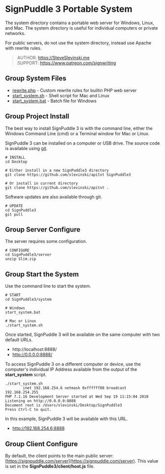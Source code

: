 # SignPuddle 3 Portable System

The system directory contains a portable web server for Windows, Linux, and Mac.  The system directory is useful for individual computers or private networks.

For public servers, do not use the system directory, instead use Apache with rewrite rules.  

> AUTHOR: https://SteveSlevinski.me  
> SUPPORT: https://www.patreon.com/signwriting


## Group System Files

+ [rewrite.php](rewrite.php) - Custom rewrite rules for builtin PHP web server
+ [start_system.sh](start_system.sh) - Shell script for Mac and Linux
+ [start_system.bat](start_system.bat) - Batch file for Windows


## Group Project Install

The best way to install SignPuddle 3 is with the command line, either the Windows Command Line (cmd) or a Terminal window for Mac or Linux.

SignPuddle 3 can be installed on a computer or USB drive.  The source code is available using [git](https://git-scm.com/).

```` shell
# INSTALL
cd Desktop  

# Either install in a new SignPuddle3 directory
git clone https://github.com/slevinski/apitxt SignPuddle3

# Or install in current directory
git clone https://github.com/slevinski/apitxt .
````

Software updates are also available through git.

```` shell
# UPDATE
cd SignPuddle3  
git pull
````

## Group Server Configure

The server requires some configuration.

```` shell
# CONFIGURE
cd SignPuddle3/server  
unzip Slim.zip
````


## Group Start the System

Use the command line to start the system.

```` shell
# START
cd SignPuddle3/system  
  
# Windows  
start_system.bat  

# Mac or Linux  
./start_system.sh  
````

Once started, SignPuddle 3 will be available on the same computer with two default URLs.

+ http://localhost:8888/
+ http://0.0.0.0:8888/

To access SignPuddle 3 on a different computer or device, use the computer's individual IP Address available from the output of the **start_system** script.

```` shell
./start_system.sh
        inet 192.168.254.6 netmask 0xffffff00 broadcast 192.168.254.255
PHP 7.1.16 Development Server started at Wed Sep 19 11:15:04 2018
Listening on http://0.0.0.0:8888
Document root is /Users/slevinski/Desktop/SignPuddle3
Press Ctrl-C to quit.
````

In this example, SignPuddle 3 will be available with this URL.

+ http://192.168.254.6:8888


## Group Client Configure

By default, the client points to the main public server: [https://signpuddle.com/server](https://signpuddle.com/server).  This value is set in the **SignPuddle3/client/host.js** file.
